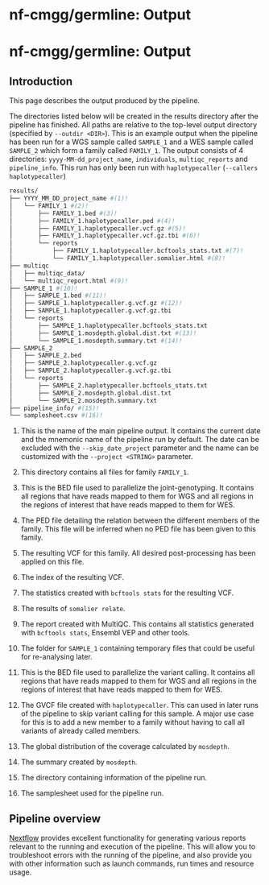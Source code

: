# nf-cmgg/germline: Output
# nf-cmgg/germline: Output

## Introduction

This page describes the output produced by the pipeline.

The directories listed below will be created in the results directory after the pipeline has finished. All paths are relative to the top-level output directory (specified by `--outdir <DIR>`). This is an example output when the pipeline has been run for a WGS sample called `SAMPLE_1` and a WES sample called `SAMPLE_2` which form a family called `FAMILY_1`. The output consists of 4 directories: `yyyy-MM-dd_project_name`, `individuals`, `multiqc_reports` and `pipeline_info`. This run has only been run with `haplotypecaller` (`--callers haplotypecaller`)

```bash
results/
├── YYYY_MM_DD_project_name #(1)!
│   └── FAMILY_1 #(2)!
│       ├── FAMILY_1.bed #(3)!
│       ├── FAMILY_1.haplotypecaller.ped #(4)!
│       ├── FAMILY_1.haplotypecaller.vcf.gz #(5)!
│       ├── FAMILY_1.haplotypecaller.vcf.gz.tbi #(6)!
│       └── reports
│           ├── FAMILY_1.haplotypecaller.bcftools_stats.txt #(7)!
│           └── FAMILY_1.haplotypecaller.somalier.html #(8)!
├── multiqc
│   ├── multiqc_data/
│   └── multiqc_report.html #(9)!
├── SAMPLE_1 #(10)!
│   ├── SAMPLE_1.bed #(11)!
│   ├── SAMPLE_1.haplotypecaller.g.vcf.gz #(12)!
│   ├── SAMPLE_1.haplotypecaller.g.vcf.gz.tbi
│   └── reports
│       ├── SAMPLE_1.haplotypecaller.bcftools_stats.txt
│       ├── SAMPLE_1.mosdepth.global.dist.txt #(13)!
│       └── SAMPLE_1.mosdepth.summary.txt #(14)!
├── SAMPLE_2
│   ├── SAMPLE_2.bed
│   ├── SAMPLE_2.haplotypecaller.g.vcf.gz
│   ├── SAMPLE_2.haplotypecaller.g.vcf.gz.tbi
│   └── reports
│       ├── SAMPLE_2.haplotypecaller.bcftools_stats.txt
│       ├── SAMPLE_2.mosdepth.global.dist.txt
│       └── SAMPLE_2.mosdepth.summary.txt
├── pipeline_info/ #(15)!
└── samplesheet.csv #(16)!
```

1. This is the name of the main pipeline output. It contains the current date and the mnemonic name of the pipeline run by default. The date can be excluded with the `--skip_date_project` parameter and the name can be customized with the `--project <STRING>` parameter.

2. This directory contains all files for family `FAMILY_1`.

3. This is the BED file used to parallelize the joint-genotyping. It contains all regions that have reads mapped to them for WGS and all regions in the regions of interest that have reads mapped to them for WES.

4. The PED file detailing the relation between the different members of the family. This file will be inferred when no PED file has been given to this family.

5. The resulting VCF for this family. All desired post-processing has been applied on this file.

6. The index of the resulting VCF.

7. The statistics created with `bcftools stats` for the resulting VCF.

8. The results of `somalier relate`.

9. The report created with MultiQC. This contains all statistics generated with `bcftools stats`, Ensembl VEP and other tools.

10. The folder for `SAMPLE_1` containing temporary files that could be useful for re-analysing later.

11. This is the BED file used to parallelize the variant calling. It contains all regions that have reads mapped to them for WGS and all regions in the regions of interest that have reads mapped to them for WES.

12. The GVCF file created with `haplotypecaller`. This can used in later runs of the pipeline to skip variant calling for this sample. A major use case for this is to add a new member to a family without having to call all variants of already called members.

13. The global distribution of the coverage calculated by `mosdepth`.

14. The summary created by `mosdepth`.

15. The directory containing information of the pipeline run.

16. The samplesheet used for the pipeline run.

## Pipeline overview

[Nextflow](https://www.nextflow.io/docs/latest/tracing.html) provides excellent functionality for generating various reports relevant to the running and execution of the pipeline. This will allow you to troubleshoot errors with the running of the pipeline, and also provide you with other information such as launch commands, run times and resource usage.
